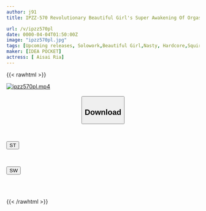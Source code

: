 ```yaml
---
author: j91
title: IPZZ-570 Revolutionary Beautiful Girl's Super Awakening Of Orgasm! Porchio! Chase! Intense Piston! Serious Orgasm Super Continuous SPECIAL Aisai Ria

url: /v/ipzz570pl
date: 0000-04-04T01:50:00Z
image: "ipzz570pl.jpg"
tags: [Upcoming releases, Solowork,Beautiful Girl,Nasty, Hardcore,Squirting,Slender	]
maker: [IDEA POCKET]
actress: [ Aisai Ria]
---
```



{{< rawhtml >}}

<div class="video" data-videoid="pending_link.html">
    <a href="javascript:;">
        <img src="/v/ipzz570pl/ipzz570pl.jpg" width="WIDTH" height="HEIGHT" alt="ipzz570pl.mp4" loading="lazy">
    </a>
</div>

<script type="text/javascript" src="https://j91.asia/asset/on-demand-pend.js"></script>

<br>
  <link rel="stylesheet" href="https://j91.asia/asset/bs5.css">
  
  <center>
  <button class="btn btn-primary" type="button" data-bs-toggle="collapse" data-bs-target=".multi-collapse" aria-expanded="false" aria-controls="multiCollapseExample1 multiCollapseExample2"><h2>Download</h2></button></center>
</p>
<div class="row">
  <div class="col">
    <div class="collapse multi-collapse" id="multiCollapseExample1">
      <div class="card card-body">
	      	      <br>
<div class="buttons">  
<p><a href="https://j91.asia/pending_link.html" target="_blank"><button class="btn-hover color-3"><i class="fa fa-download"></i> ST</button></a></p></div>
    </div>
  </div>
</div>
  <div class="col">
    <div class="collapse multi-collapse" id="multiCollapseExample2">
      <div class="card card-body">
	      <br>
<div class="buttons">
<p><a href="https://j91.asia/pending_link.html" target="_blank"><button class="btn-hover color-2"><i class="fa fa-download"></i> SW</button></a></p></div>
<br><br>
      </div>
    </div>
  </div>
</div>

{{< /rawhtml >}}